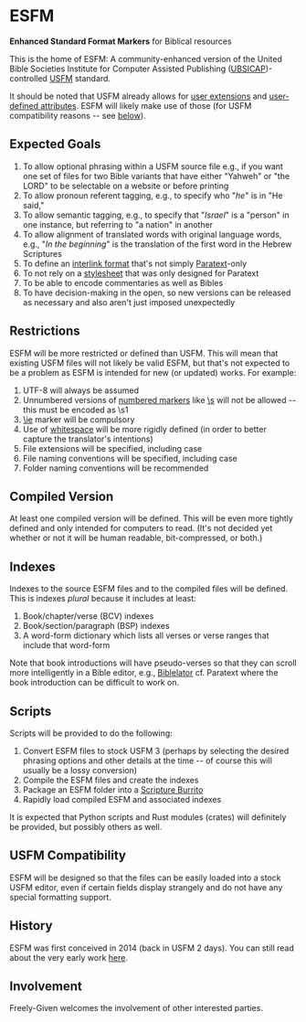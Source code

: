 # ESFM
**Enhanced Standard Format Markers** for Biblical resources

This is the home of ESFM: A community-enhanced version of the United Bible Societies Institute for Computer Assisted Publishing ([UBSICAP](https://github.com/ubsicap))-controlled [USFM](https://github.com/ubsicap/usfm) standard.

It should be noted that USFM already allows for [user extensions](https://ubsicap.github.io/usfm/about/syntax.html#z-namespace) and [user-defined attributes](https://ubsicap.github.io/usfm/attributes/index.html#user-defined-attributes). ESFM will likely make use of those (for USFM compatibility reasons -- see [below]()).

## Expected Goals

1. To allow optional phrasing within a USFM source file e.g., if you want one set of files for two Bible variants that have either "Yahweh" or "the LORD" to be selectable on a website or before printing
2. To allow pronoun referent tagging, e.g., to specify who "_he_" is in "He said,"
3. To allow semantic tagging, e.g., to specify that "_Israel_" is a "person" in one instance, but referring to "a nation" in another
4. To allow alignment of translated words with original language words, e.g., "_In the beginning_" is the translation of the first word in the Hebrew Scriptures
5. To define an [interlink format](https://ubsicap.github.io/usfm/linking/index.html) that's not simply [Paratext](https://paratext.org/)-only
6. To not rely on a [stylesheet](https://ubsicap.github.io/usfm/about/index.html#paratext-stylesheet) that was only designed for Paratext
7. To be able to encode commentaries as well as Bibles
8. To have decision-making in the open, so new versions can be released as necessary and also aren't just imposed unexpectedly

## Restrictions

ESFM will be more restricted or defined than USFM. This will mean that existing USFM files will not likely be valid ESFM, but that's not expected to be a problem as ESFM is intended for new (or updated) works. For example:

1. UTF-8 will always be assumed
2. Unnumbered versions of [numbered markers](https://ubsicap.github.io/usfm/about/syntax.html#numbered-markers) like [\s](https://ubsicap.github.io/usfm/titles_headings/index.html#s) will not be allowed -- this must be encoded as \s1
3. [\ie](https://ubsicap.github.io/usfm/introductions/index.html#ie) marker will be compulsory
4. Use of [whitespace](https://ubsicap.github.io/usfm/about/syntax.html#whitespace) will be more rigidly defined (in order to better capture the translator's intentions)
5. File extensions will be specified, including case
6. File naming conventions will be specified, including case
7. Folder naming conventions will be recommended

## Compiled Version

At least one compiled version will be defined. This will be even more tightly defined and only intended for computers to read. (It's not decided yet whether or not it will be human readable, bit-compressed, or both.)

## Indexes

Indexes to the source ESFM files and to the compiled files will be defined. This is indexes _plural_ because it includes at least:

1. Book/chapter/verse (BCV) indexes
2. Book/section/paragraph (BSP) indexes
3. A word-form dictionary which lists all verses or verse ranges that include that word-form

Note that book introductions will have pseudo-verses so that they can scroll more intelligently in a Bible editor, e.g., [Biblelator](https://freely-given.org/Software/Biblelator/) cf. Paratext where the book introduction can be difficult to work on.

## Scripts

Scripts will be provided to do the following:

1. Convert ESFM files to stock USFM 3 (perhaps by selecting the desired phrasing options and other details at the time -- of course this will usually be a lossy conversion)
2. Compile the ESFM files and create the indexes
3. Package an ESFM folder into a [Scripture Burrito](https://docs.burrito.bible)
4. Rapidly load compiled ESFM and associated indexes

It is expected that Python scripts and Rust modules (crates) will definitely be provided, but possibly others as well.

## USFM Compatibility

ESFM will be designed so that the files can be easily loaded into a stock USFM editor, even if certain fields display strangely and do not have any special formatting support.

## History

ESFM was first conceived in 2014 (back in USFM 2 days). You can still read about the very early work [here](https://freely-given.org/Software/BibleDropBox/ESFMBibles.html).

## Involvement

Freely-Given welcomes the involvement of other interested parties.
